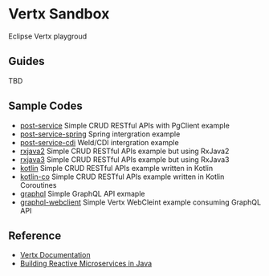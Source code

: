 # Vertx Sandbox

Eclipse Vertx playgroud

## Guides

TBD

## Sample Codes

* [post-service](https://github.com/hantsy/vertx-sandbox/tree/master/post-service) Simple CRUD RESTful APIs with PgClient example
* [post-service-spring](https://github.com/hantsy/vertx-sandbox/tree/master/post-service-spring) Spring intergration example
* [post-service-cdi](https://github.com/hantsy/vertx-sandbox/tree/master/post-service-cdi) Weld/CDI intergration example
* [rxjava2](https://github.com/hantsy/vertx-sandbox/tree/master/rxjava2) Simple CRUD RESTful APIs example but using RxJava2
* [rxjava3](https://github.com/hantsy/vertx-sandbox/tree/master/rxjava3) Simple CRUD RESTful APIs example but using RxJava3
* [kotlin](https://github.com/hantsy/vertx-sandbox/tree/master/kotlin) Simple CRUD RESTful APIs example written in Kotlin
* [kotlin-co](https://github.com/hantsy/vertx-sandbox/tree/master/kotlin-co) Simple CRUD RESTful APIs example written in Kotlin Coroutines
* [graphql](https://github.com/hantsy/vertx-sandbox/tree/master/graphql) Simple GraphQL API exmaple
* [graphql-webclient](https://github.com/hantsy/vertx-sandbox/tree/master/graphql-webclient) Simple Vertx WebCleint example consuming GraphQL API 


## Reference

* [Vertx Documentation](https://vertx.io/docs/)
* [Building Reactive Microservices in Java](https://developers.redhat.com/promotions/building-reactive-microservices-in-java)
